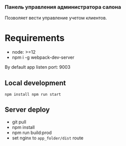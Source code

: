 ### Панель управления администратора салона

Позволяет вести управление учетом клиентов.

# Requirements

* node: >=12
* npm i -g webpack-dev-server

By default app listen port: 9003

## Local development

`
npm install
npm run start
`
## Server deploy

- git pull
- npm install
- npm run build:prod
- set nginx to `app_folder/dist` route